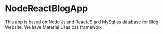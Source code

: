 # NodeReactBlogApp
This app is based on Node Js and ReactJS and MySql as database for Blog Website. We have Material UI as css framework
